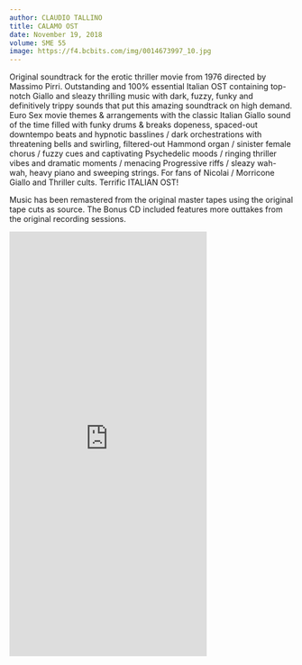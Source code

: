 ```yaml
---
author: CLAUDIO TALLINO
title: CALAMO OST
date: November 19, 2018
volume: SME 55
image: https://f4.bcbits.com/img/0014673997_10.jpg
---
```


Original soundtrack for the erotic thriller movie from 1976 directed by Massimo Pirri. Outstanding and 100% essential Italian OST containing top-notch Giallo and sleazy thrilling music with dark, fuzzy, funky and definitively trippy sounds that put this amazing soundtrack on high demand. Euro Sex movie themes & arrangements with the classic Italian Giallo sound of the time filled with funky drums & breaks dopeness, spaced-out downtempo beats and hypnotic basslines / dark orchestrations with threatening bells and swirling, filtered-out Hammond organ / sinister female chorus / fuzzy cues and captivating Psychedelic moods / ringing thriller vibes and dramatic moments / menacing Progressive riffs / sleazy wah-wah, heavy piano and sweeping strings. For fans of Nicolai / Morricone Giallo and Thriller cults. Terrific ITALIAN OST!

Music has been remastered from the original master tapes using the original tape cuts as source. The Bonus CD included features more outtakes from the original recording sessions.

<iframe style="border: 0; width: 350px; height: 753px;" src="https://bandcamp.com/EmbeddedPlayer/album=1129536424/size=large/bgcol=ffffff/linkcol=e99708/transparent=true/" seamless><a href="http://sonormusiceditions.bandcamp.com/album/calamo-original-soundtrack">CALAMO (Original Soundtrack) by Claudio Tallino</a></iframe>